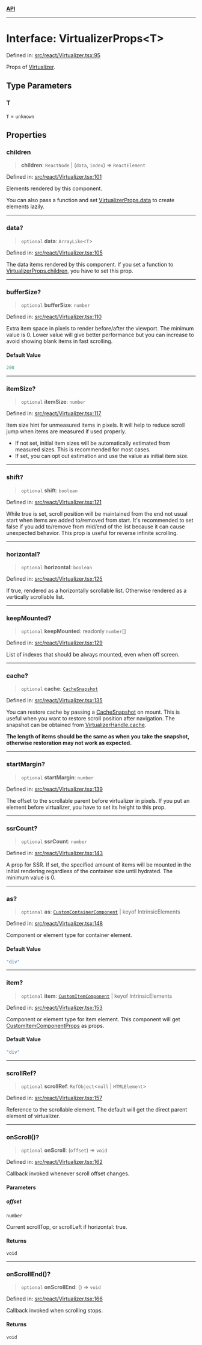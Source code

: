 [**API**](../../API.md)

***

# Interface: VirtualizerProps\<T\>

Defined in: [src/react/Virtualizer.tsx:95](https://github.com/inokawa/virtua/blob/34eed8b48e1c1faedc2591408cf599f908a493e8/src/react/Virtualizer.tsx#L95)

Props of [Virtualizer](../variables/Virtualizer.md).

## Type Parameters

### T

`T` = `unknown`

## Properties

### children

> **children**: `ReactNode` \| (`data`, `index`) => `ReactElement`

Defined in: [src/react/Virtualizer.tsx:101](https://github.com/inokawa/virtua/blob/34eed8b48e1c1faedc2591408cf599f908a493e8/src/react/Virtualizer.tsx#L101)

Elements rendered by this component.

You can also pass a function and set [VirtualizerProps.data](#data) to create elements lazily.

***

### data?

> `optional` **data**: `ArrayLike`\<`T`\>

Defined in: [src/react/Virtualizer.tsx:105](https://github.com/inokawa/virtua/blob/34eed8b48e1c1faedc2591408cf599f908a493e8/src/react/Virtualizer.tsx#L105)

The data items rendered by this component. If you set a function to [VirtualizerProps.children](#children), you have to set this prop.

***

### bufferSize?

> `optional` **bufferSize**: `number`

Defined in: [src/react/Virtualizer.tsx:110](https://github.com/inokawa/virtua/blob/34eed8b48e1c1faedc2591408cf599f908a493e8/src/react/Virtualizer.tsx#L110)

Extra item space in pixels to render before/after the viewport. The minimum value is 0. Lower value will give better performance but you can increase to avoid showing blank items in fast scrolling.

#### Default Value

```ts
200
```

***

### itemSize?

> `optional` **itemSize**: `number`

Defined in: [src/react/Virtualizer.tsx:117](https://github.com/inokawa/virtua/blob/34eed8b48e1c1faedc2591408cf599f908a493e8/src/react/Virtualizer.tsx#L117)

Item size hint for unmeasured items in pixels. It will help to reduce scroll jump when items are measured if used properly.

- If not set, initial item sizes will be automatically estimated from measured sizes. This is recommended for most cases.
- If set, you can opt out estimation and use the value as initial item size.

***

### shift?

> `optional` **shift**: `boolean`

Defined in: [src/react/Virtualizer.tsx:121](https://github.com/inokawa/virtua/blob/34eed8b48e1c1faedc2591408cf599f908a493e8/src/react/Virtualizer.tsx#L121)

While true is set, scroll position will be maintained from the end not usual start when items are added to/removed from start. It's recommended to set false if you add to/remove from mid/end of the list because it can cause unexpected behavior. This prop is useful for reverse infinite scrolling.

***

### horizontal?

> `optional` **horizontal**: `boolean`

Defined in: [src/react/Virtualizer.tsx:125](https://github.com/inokawa/virtua/blob/34eed8b48e1c1faedc2591408cf599f908a493e8/src/react/Virtualizer.tsx#L125)

If true, rendered as a horizontally scrollable list. Otherwise rendered as a vertically scrollable list.

***

### keepMounted?

> `optional` **keepMounted**: readonly `number`[]

Defined in: [src/react/Virtualizer.tsx:129](https://github.com/inokawa/virtua/blob/34eed8b48e1c1faedc2591408cf599f908a493e8/src/react/Virtualizer.tsx#L129)

List of indexes that should be always mounted, even when off screen.

***

### cache?

> `optional` **cache**: [`CacheSnapshot`](CacheSnapshot.md)

Defined in: [src/react/Virtualizer.tsx:135](https://github.com/inokawa/virtua/blob/34eed8b48e1c1faedc2591408cf599f908a493e8/src/react/Virtualizer.tsx#L135)

You can restore cache by passing a [CacheSnapshot](CacheSnapshot.md) on mount. This is useful when you want to restore scroll position after navigation. The snapshot can be obtained from [VirtualizerHandle.cache](VListHandle.md#cache).

**The length of items should be the same as when you take the snapshot, otherwise restoration may not work as expected.**

***

### startMargin?

> `optional` **startMargin**: `number`

Defined in: [src/react/Virtualizer.tsx:139](https://github.com/inokawa/virtua/blob/34eed8b48e1c1faedc2591408cf599f908a493e8/src/react/Virtualizer.tsx#L139)

The offset to the scrollable parent before virtualizer in pixels. If you put an element before virtualizer, you have to set its height to this prop.

***

### ssrCount?

> `optional` **ssrCount**: `number`

Defined in: [src/react/Virtualizer.tsx:143](https://github.com/inokawa/virtua/blob/34eed8b48e1c1faedc2591408cf599f908a493e8/src/react/Virtualizer.tsx#L143)

A prop for SSR. If set, the specified amount of items will be mounted in the initial rendering regardless of the container size until hydrated. The minimum value is 0.

***

### as?

> `optional` **as**: [`CustomContainerComponent`](../type-aliases/CustomContainerComponent.md) \| keyof IntrinsicElements

Defined in: [src/react/Virtualizer.tsx:148](https://github.com/inokawa/virtua/blob/34eed8b48e1c1faedc2591408cf599f908a493e8/src/react/Virtualizer.tsx#L148)

Component or element type for container element.

#### Default Value

```ts
"div"
```

***

### item?

> `optional` **item**: [`CustomItemComponent`](../type-aliases/CustomItemComponent.md) \| keyof IntrinsicElements

Defined in: [src/react/Virtualizer.tsx:153](https://github.com/inokawa/virtua/blob/34eed8b48e1c1faedc2591408cf599f908a493e8/src/react/Virtualizer.tsx#L153)

Component or element type for item element. This component will get [CustomItemComponentProps](CustomItemComponentProps.md) as props.

#### Default Value

```ts
"div"
```

***

### scrollRef?

> `optional` **scrollRef**: `RefObject`\<`null` \| `HTMLElement`\>

Defined in: [src/react/Virtualizer.tsx:157](https://github.com/inokawa/virtua/blob/34eed8b48e1c1faedc2591408cf599f908a493e8/src/react/Virtualizer.tsx#L157)

Reference to the scrollable element. The default will get the direct parent element of virtualizer.

***

### onScroll()?

> `optional` **onScroll**: (`offset`) => `void`

Defined in: [src/react/Virtualizer.tsx:162](https://github.com/inokawa/virtua/blob/34eed8b48e1c1faedc2591408cf599f908a493e8/src/react/Virtualizer.tsx#L162)

Callback invoked whenever scroll offset changes.

#### Parameters

##### offset

`number`

Current scrollTop, or scrollLeft if horizontal: true.

#### Returns

`void`

***

### onScrollEnd()?

> `optional` **onScrollEnd**: () => `void`

Defined in: [src/react/Virtualizer.tsx:166](https://github.com/inokawa/virtua/blob/34eed8b48e1c1faedc2591408cf599f908a493e8/src/react/Virtualizer.tsx#L166)

Callback invoked when scrolling stops.

#### Returns

`void`
